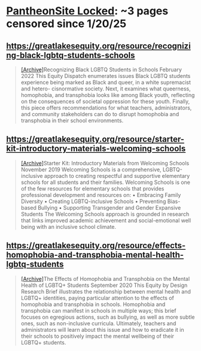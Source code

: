 



# [PantheonSite Locked](greatlakesequity.org): ~3 pages censored since 1/20/25

## https://greatlakesequity.org/resource/recognizing-black-lgbtq-students-schools


> [[Archive]](https://web.archive.org/web/20240000000000*/https://greatlakesequity.org/resource/recognizing-black-lgbtq-students-schools)Recognizing Black LGBTQ Students in Schools February 2022 This Equity Dispatch enumerates issues Black LGBTQ students experience being marked as Black and queer, in a white supremacist and hetero- cisnormative society. Next, it examines what queerness, homophobia, and transphobia looks like among Black youth, reflecting on the consequences of societal oppression for these youth. Finally, this piece offers recommendations for what teachers, administrators, and community stakeholders can do to disrupt homophobia and transphobia in their school environments.
## https://greatlakesequity.org/resource/starter-kit-introductory-materials-welcoming-schools


> [[Archive]](https://web.archive.org/web/20240000000000*/https://greatlakesequity.org/resource/starter-kit-introductory-materials-welcoming-schools)Starter Kit: Introductory Materials from Welcoming Schools November 2019 Welcoming Schools is a comprehensive, LGBTQ-inclusive approach to creating respectful and supportive elementary schools for all students and their families. Welcoming Schools is one of the few resources for elementary schools that provides professional development and resources on: • Embracing Family Diversity • Creating LGBTQ-inclusive Schools • Preventing Bias-based Bullying • Supporting Transgender and Gender Expansive Students The Welcoming Schools approach is grounded in research that links improved academic achievement and social-emotional well being with an inclusive school climate.
## https://greatlakesequity.org/resource/effects-homophobia-and-transphobia-mental-health-lgbtq-students


> [[Archive]](https://web.archive.org/web/20240000000000*/https://greatlakesequity.org/resource/effects-homophobia-and-transphobia-mental-health-lgbtq-students)The Effects of Homophobia and Transphobia on the Mental Health of LGBTQ+ Students September 2020 This Equity by Design Research Brief illustrates the relationship between mental health and LGBTQ+ identities, paying particular attention to the effects of homophobia and transphobia in schools. Homophobia and transphobia can manifest in schools in multiple ways; this brief focuses on egregious actions, such as bullying, as well as more subtle ones, such as non-inclusive curricula. Ultimately, teachers and administrators will learn about this issue and how to eradicate it in their schools to positively impact the mental wellbeing of their LGBTQ+ students.
